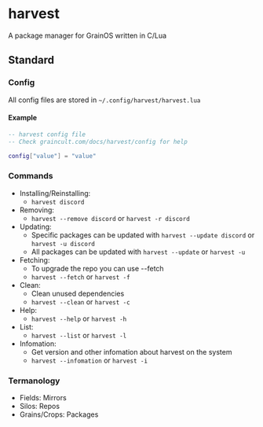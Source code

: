 # harvest
A package manager for GrainOS written in C/Lua

## Standard

### Config

All config files are stored in `~/.config/harvest/harvest.lua`

#### Example
```lua
-- harvest config file
-- Check graincult.com/docs/harvest/config for help

config["value"] = "value"
```

### Commands
- Installing/Reinstalling:
    - `harvest discord`
- Removing:
    - `harvest --remove discord` or `harvest -r discord`
- Updating:
    - Specific packages can be updated with `harvest --update discord` or `harvest -u discord`
    - All packages can be updated with `harvest --update` or `harvest -u`
- Fetching:
    - To upgrade the repo you can use --fetch
    - `harvest --fetch` or `harvest -f`
- Clean:
    - Clean unused dependencies
    - `harvest --clean` or `harvest -c`
- Help:
    - `harvest --help` or `harvest -h`
- List:
    - `harvest --list` or `harvest -l`
- Infomation:
    - Get version and other infomation about harvest on the system
    - `harvest --infomation` or `harvest -i`

### Termanology
- Fields: Mirrors
- Silos: Repos
- Grains/Crops: Packages
